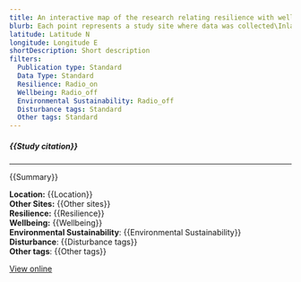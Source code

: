 ```yaml
---
title: An interactive map of the research relating resilience with wellbeing and/or environmental sustainability for UK coastal communities
blurb: Each point represents a study site where data was collected\Inland points are midpoint, and represent a study that pooled data across multiple coastal sites\We used categories (domains) of wellbeing based on those described in Adger et al. 2022.\Adger, W. N., Barnett, J., Heath, S., & Jarillo, S. (2022). Climate change affects multiple dimensions of well-being through impacts, information and policy responses. Nature Human Behaviour, 6(11), 1465-1473.
latitude: Latitude N
longitude: Longitude E
shortDescription: Short description
filters:
  Publication type: Standard
  Data Type: Standard
  Resilience: Radio_on
  Wellbeing: Radio_off
  Environmental Sustainability: Radio_off
  Disturbance tags: Standard
  Other tags: Standard
---
```


##### {{Study citation}}

---

{{Summary}}

 **Location:** {{Location}}\
 **Other Sites:** {{Other sites}}\
 **Resilience:** {{Resilience}}\
 **Wellbeing:** {{Wellbeing}}\
 **Environmental Sustainability**: {{Environmental Sustainability}}\
 **Disturbance**: {{Disturbance tags}}\
 **Other tags**: {{Other tags}}

[View online]({{Hyperlink}})

